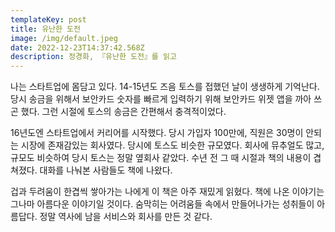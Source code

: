```yaml
---
templateKey: post
title: 유난한 도전
image: /img/default.jpeg
date: 2022-12-23T14:37:42.568Z
description: 정경화, 『유난한 도전』를 읽고
---
```

나는 스타트업에 몸담고 있다. 14-15년도 즈음 토스를 접했던 날이 생생하게 기억난다. 당시 송금을 위해서 보안카드 숫자를 빠르게 입력하기 위해 보안카드 위젯 앱을 까아 쓰곤 했다. 그런 시절에 토스의 송금은 간편해서 충격적이었다. 

16년도엔 스타트업에서 커리어를 시작했다. 당시 가입자 100만에, 직원은 30명이 안되는 시장에 존재감있는 회사였다. 당시에 토스도 비슷한 규모였다. 회사에 뮤추얼도 많고, 규모도 비슷하여 당시 토스는 정말 옆회사 같았다. 수년 전 그 때 시절과 책의 내용이 겹쳐졌다. 대화를 나눠본 사람들도 책에 나왔다.

겁과 두려움이 한겹씩 쌓아가는 나에게 이 책은 아주 재밌게 읽혔다. 책에 나온 이야기는 그나마 아름다운 이야기일 것이다. 숨막히는 어려움들 속에서 만들어나가는 성취들이 아름답다. 정말 역사에 남을 서비스와 회사를 만든 것 같다.

